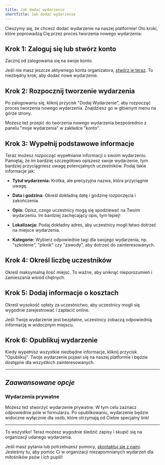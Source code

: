 ```yaml
---
title: Jak dodać wydarzenie
shortTitle: Jak dodać wydarzenie
---
```


Cieszymy się, że chcesz dodać wydarzenie na naszej platformie! Oto kroki, które poprowadzą Cię przez proces tworzenia nowego wydarzenia:

## Krok 1: Zaloguj się lub stwórz konto

Zacznij od zalogowania się na swoje konto. 

Jeśli nie masz jeszcze aktywnego konta organizatora, [stwórz je teraz](/zostan-organizatorem). To niezbędny krok, aby dodać nowe wydarzenie.

## Krok 2: Rozpocznij tworzenie wydarzenia

Po zalogowaniu się, kliknij przycisk "Dodaj Wydarzenie", aby rozpocząć proces tworzenia nowego wydarzenia. Znajdziesz go w głównym menu na górze strony.

Możesz też przejść do tworzenia nowego wydarzenia bezpośrednio z panelu "moje wydarzenia" w zakładce "konto".

## Krok 3: Wypełnij podstawowe informacje

Teraz możesz rozpocząć wypełnianie informacji o swoim wydarzeniu. Pamiętaj, że im bardziej szczegółowo opiszesz swoje wydarzenie, tym bardziej przyciągniesz uwagę potencjalnych uczestników. Podaj takie informacje jak:

- **Tytuł wydarzenia:** Krótka, ale precyzyjna nazwa, która przyciągnie uwagę.

- **Data i godzina:** Określ dokładną datę i godzinę rozpoczęcia i zakończenia.

- **Opis:** Opisz, czego uczestnicy mogą się spodziewać na Twoim wydarzeniu. Im bardziej zachęcający opis, tym lepiej!

- **Lokalizacja:** Podaj dokładny adres, aby uczestnicy mogli łatwo dotrzeć na miejsce wydarzenia.

- **Kategorie:** Wybierz odpowiednie tagi dla swojego wydarzenia, np. "szkolenie", "piknik" czy "zawody", aby dotrzeć do zainteresowanych.

## Krok 4: Określ liczbę uczestników

Określ maksymalną ilość miejsc. To ważne, aby uniknąć nieporozumień i zamieszania wśród chętnych.

## Krok 5: Dodaj informacje o kosztach

Określ wysokość opłaty za uczestnictwo, aby uczestnicy mogli się wygodnie zarejestrować i zapłacić online.

Jeśli Twoje wydarzenie jest bezpłatne, uczestnicy zobaczą odpowiednią informację w widocznym miejscu.

## Krok 6: Opublikuj wydarzenie

Kiedy wypełnisz wszystkie niezbędne informacje, kliknij przycisk "Opublikuj". Twoje wydarzenie pojawi się na naszej platformie i będzie dostępne dla wszystkich zainteresowanych.

---

## *Zaawansowane opcje*

### Wydarzenia prywatne

Możesz też stworzyć wydarzenie prywatne. W tym celu zaznacz odpowiednie pole w formularzu. Po opublikowaniu, wydarzenie będzie widoczne wyłącznie dla osób, które otrzymają od Ciebie specjalny link!

---

To wszystko! Teraz możesz wygodnie śledzić zapisy i skupić się na organizacji udanego wydarzenia.

Jeśli masz pytania lub potrzebujesz pomocy, [skontaktuj się z nami](/info/kontakt). Jesteśmy tu, aby pomóc Ci w organizacji niezapomnianych wydarzeń dla miłośników psów i ich pupili!